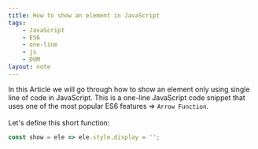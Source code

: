 ```yaml
---
title: How to show an element in JavaScript
tags:
    - JavaScript
    - ES6
    - one-line
    - js
    - DOM
layout: note
---
```




In this Article we will go through how to show an element only using single line of code in JavaScript.
This is a one-line JavaScript code snippet that uses one of the most popular ES6 features => `Arrow Function`.
<br/>
<br/>
Let's define this short function:

```js {.wrap}
const show = ele => ele.style.display = '';
```